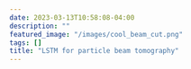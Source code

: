 ```yaml
---
date: 2023-03-13T10:58:08-04:00
description: ""
featured_image: "/images/cool_beam_cut.png"
tags: []
title: "LSTM for particle beam tomography"
---
```



